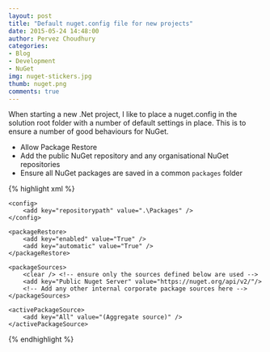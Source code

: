 ```yaml
---
layout: post
title: "Default nuget.config file for new projects"
date: 2015-05-24 14:48:00
author: Pervez Choudhury
categories: 
- Blog
- Development
- NuGet
img: nuget-stickers.jpg
thumb: nuget.png
comments: true
---
```


When starting a new .Net project, I like to place a nuget.config in the solution root folder with a number of default settings in place.  This is to ensure a number of good behaviours for NuGet.

<!--more-->

* Allow Package Restore
* Add the public NuGet repository and any organisational NuGet repositories
* Ensure all NuGet packages are saved in a common `packages` folder

{% highlight xml %}

<?xml version="1.0" encoding="utf-8"?>
<configuration>

    <config>
        <add key="repositorypath" value=".\Packages" />
    </config>

    <packageRestore>
        <add key="enabled" value="True" />
        <add key="automatic" value="True" />
    </packageRestore>

    <packageSources>
        <clear /> <!-- ensure only the sources defined below are used -->
        <add key="Public Nuget Server" value="https://nuget.org/api/v2/"/>
        <!-- Add any other internal corporate package sources here -->
    </packageSources>

    <activePackageSource>
        <add key="All" value="(Aggregate source)" />
    </activePackageSource>

</configuration>

{% endhighlight %}